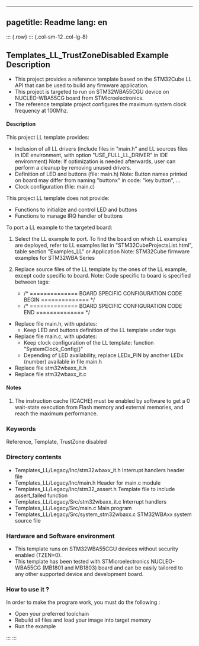 
---
pagetitle: Readme
lang: en
---
::: {.row}
::: {.col-sm-12 .col-lg-8}

## <b>Templates_LL_TrustZoneDisabled Example Description</b>

- This project provides a reference template based on the STM32Cube LL API that can be used
to build any firmware application.
- This project is targeted to run on STM32WBA55CGU device on NUCLEO-WBA55CG board from STMicroelectronics.  
- The reference template project configures the maximum system clock frequency at 100Mhz.

#### <b>Description</b>

This project LL template provides:

 - Inclusion of all LL drivers (include files in "main.h" and LL sources files in IDE environment, with option "USE_FULL_LL_DRIVER" in IDE environment)
   Note: If optimization is needed afterwards, user can perform a cleanup by removing unused drivers.
 - Definition of LED and buttons (file: main.h)
   Note: Button names printed on board may differ from naming "buttonx" in code: "key button", ...
 - Clock configuration (file: main.c)

This project LL template does not provide:

 - Functions to initialize and control LED and buttons
 - Functions to manage IRQ handler of buttons

To port a LL example to the targeted board:

1. Select the LL example to port.
   To find the board on which LL examples are deployed, refer to LL examples list in "STM32CubeProjectsList.html", table section "Examples_LL"
   or Application Note: STM32Cube firmware examples for STM32WBA Series

2. Replace source files of the LL template by the ones of the LL example, except code specific to board.
   Note: Code specific to board is specified between tags:

   - /* ==============   BOARD SPECIFIC CONFIGURATION CODE BEGIN    ============== */
   - /* ==============   BOARD SPECIFIC CONFIGURATION CODE END      ============== */


  - Replace file main.h, with updates:
    - Keep LED and buttons definition of the LL template under tags
  - Replace file main.c, with updates:
    - Keep clock configuration of the LL template: function "SystemClock_Config()"
    - Depending of LED availability, replace LEDx_PIN by another LEDx (number) available in file main.h
  - Replace file stm32wbaxx_it.h
  - Replace file stm32wbaxx_it.c

#### <b>Notes</b>

  1. The instruction cache (ICACHE) must be enabled by software to get a 0 wait-state execution
    from Flash memory and external memories, and reach the maximum performance.

### <b>Keywords</b>

Reference, Template, TrustZone disabled

### <b>Directory contents</b>

  - Templates_LL/Legacy/Inc/stm32wbaxx_it.h         Interrupt handlers header file
  - Templates_LL/Legacy/Inc/main.h                  Header for main.c module
  - Templates_LL/Legacy/Inc/stm32_assert.h          Template file to include assert_failed function
  - Templates_LL/Legacy/Src/stm32wbaxx_it.c         Interrupt handlers
  - Templates_LL/Legacy/Src/main.c                  Main program
  - Templates_LL/Legacy/Src/system_stm32wbaxx.c     STM32WBAxx system source file

### <b>Hardware and Software environment</b>

  - This template runs on STM32WBA55CGU devices without security enabled (TZEN=0).
  - This template has been tested with STMicroelectronics NUCLEO-WBA55CG (MB1801 and MB1803)
    board and can be easily tailored to any other supported device
    and development board.

### <b>How to use it ?</b>

In order to make the program work, you must do the following :

 - Open your preferred toolchain
 - Rebuild all files and load your image into target memory
 - Run the example


:::
:::

